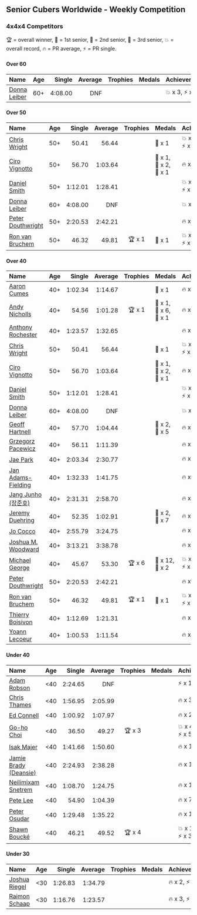## Senior Cubers Worldwide - Weekly Competition
### 4x4x4 Competitors

🏆 = overall winner, 🥇 = 1st senior, 🥈 = 2nd senior, 🥉 = 3rd senior, 💥 = overall record, 🔥 = PR average, ⚡ = PR single.

#### Over 60

| Name | Age | Single | Average | Trophies | Medals | Achievements |
| :-- | :--: | --: | --: | :--: | :-- | :-- |
| [Donna Leiber](../../persons/donna_leiber/444.md) | 60+ | 4:08.00 | DNF |  |  | <span style="white-space: nowrap">💥 x 3</span>, <span style="white-space: nowrap">⚡ x 3</span> |

#### Over 50

| Name | Age | Single | Average | Trophies | Medals | Achievements |
| :-- | :--: | --: | --: | :--: | :-- | :-- |
| [Chris Wright](../../persons/chris_wright/444.md) | 50+ | 50.41 | 56.44 |  | <span style="white-space: nowrap">🥈 x 1</span> | <span style="white-space: nowrap">💥 x 1</span>, <span style="white-space: nowrap">🔥 x 1</span>, <span style="white-space: nowrap">⚡ x 1</span> |
| [Ciro Vignotto](../../persons/ciro_vignotto/444.md) | 50+ | 56.70 | 1:03.64 |  | <span style="white-space: nowrap">🥇 x 1</span>, <span style="white-space: nowrap">🥈 x 2</span>, <span style="white-space: nowrap">🥉 x 1</span> | <span style="white-space: nowrap">🔥 x 4</span>, <span style="white-space: nowrap">⚡ x 1</span> |
| [Daniel Smith](../../persons/daniel_smith/444.md) | 50+ | 1:12.01 | 1:28.41 |  |  | <span style="white-space: nowrap">💥 x 1</span>, <span style="white-space: nowrap">🔥 x 4</span>, <span style="white-space: nowrap">⚡ x 5</span> |
| [Donna Leiber](../../persons/donna_leiber/444.md) | 60+ | 4:08.00 | DNF |  |  | <span style="white-space: nowrap">💥 x 3</span>, <span style="white-space: nowrap">⚡ x 3</span> |
| [Peter Douthwright](../../persons/peter_douthwright/444.md) | 50+ | 2:20.53 | 2:42.21 |  |  | <span style="white-space: nowrap">🔥 x 2</span>, <span style="white-space: nowrap">⚡ x 3</span> |
| [Ron van Bruchem](../../persons/ron_van_bruchem/444.md) | 50+ | 46.32 | 49.81 | <span style="white-space: nowrap">🏆 x 1</span> | <span style="white-space: nowrap">🥇 x 1</span> | <span style="white-space: nowrap">💥 x 1</span>, <span style="white-space: nowrap">🔥 x 1</span>, <span style="white-space: nowrap">⚡ x 1</span> |

#### Over 40

| Name | Age | Single | Average | Trophies | Medals | Achievements |
| :-- | :--: | --: | --: | :--: | :-- | :-- |
| [Aaron Cumes](../../persons/aaron_cumes/444.md) | 40+ | 1:02.34 | 1:14.67 |  | <span style="white-space: nowrap">🥉 x 1</span> | <span style="white-space: nowrap">🔥 x 7</span>, <span style="white-space: nowrap">⚡ x 6</span> |
| [Andy Nicholls](../../persons/andy_nicholls/444.md) | 40+ | 54.56 | 1:01.28 | <span style="white-space: nowrap">🏆 x 1</span> | <span style="white-space: nowrap">🥇 x 1</span>, <span style="white-space: nowrap">🥈 x 6</span>, <span style="white-space: nowrap">🥉 x 1</span> | <span style="white-space: nowrap">🔥 x 4</span>, <span style="white-space: nowrap">⚡ x 4</span> |
| [Anthony Rochester](../../persons/anthony_rochester/444.md) | 40+ | 1:23.57 | 1:32.65 |  |  | <span style="white-space: nowrap">🔥 x 1</span>, <span style="white-space: nowrap">⚡ x 1</span> |
| [Chris Wright](../../persons/chris_wright/444.md) | 50+ | 50.41 | 56.44 |  | <span style="white-space: nowrap">🥈 x 1</span> | <span style="white-space: nowrap">💥 x 1</span>, <span style="white-space: nowrap">🔥 x 1</span>, <span style="white-space: nowrap">⚡ x 1</span> |
| [Ciro Vignotto](../../persons/ciro_vignotto/444.md) | 50+ | 56.70 | 1:03.64 |  | <span style="white-space: nowrap">🥇 x 1</span>, <span style="white-space: nowrap">🥈 x 2</span>, <span style="white-space: nowrap">🥉 x 1</span> | <span style="white-space: nowrap">🔥 x 4</span>, <span style="white-space: nowrap">⚡ x 1</span> |
| [Daniel Smith](../../persons/daniel_smith/444.md) | 50+ | 1:12.01 | 1:28.41 |  |  | <span style="white-space: nowrap">💥 x 1</span>, <span style="white-space: nowrap">🔥 x 4</span>, <span style="white-space: nowrap">⚡ x 5</span> |
| [Donna Leiber](../../persons/donna_leiber/444.md) | 60+ | 4:08.00 | DNF |  |  | <span style="white-space: nowrap">💥 x 3</span>, <span style="white-space: nowrap">⚡ x 3</span> |
| [Geoff Hartnell](../../persons/geoff_hartnell/444.md) | 40+ | 57.70 | 1:04.44 |  | <span style="white-space: nowrap">🥈 x 2</span>, <span style="white-space: nowrap">🥉 x 5</span> | <span style="white-space: nowrap">🔥 x 4</span>, <span style="white-space: nowrap">⚡ x 5</span> |
| [Grzegorz Pacewicz](../../persons/grzegorz_pacewicz/444.md) | 40+ | 56.11 | 1:11.39 |  |  | <span style="white-space: nowrap">🔥 x 1</span>, <span style="white-space: nowrap">⚡ x 1</span> |
| [Jae Park](../../persons/jae_park/444.md) | 40+ | 2:03.34 | 2:30.77 |  |  | <span style="white-space: nowrap">🔥 x 1</span>, <span style="white-space: nowrap">⚡ x 2</span> |
| [Jan Adams-Fielding](../../persons/jan_adams_fielding/444.md) | 40+ | 1:32.33 | 1:41.75 |  |  | <span style="white-space: nowrap">🔥 x 5</span>, <span style="white-space: nowrap">⚡ x 4</span> |
| [Jang Junho (장준호)](../../persons/jang_junho/444.md) | 40+ | 2:31.31 | 2:58.70 |  |  | <span style="white-space: nowrap">🔥 x 1</span>, <span style="white-space: nowrap">⚡ x 1</span> |
| [Jeremy Duehring](../../persons/jeremy_duehring/444.md) | 40+ | 52.35 | 1:02.91 |  | <span style="white-space: nowrap">🥈 x 2</span>, <span style="white-space: nowrap">🥉 x 7</span> | <span style="white-space: nowrap">🔥 x 2</span>, <span style="white-space: nowrap">⚡ x 2</span> |
| [Jo Cocco](../../persons/jo_cocco/444.md) | 40+ | 2:55.79 | 3:24.75 |  |  | <span style="white-space: nowrap">🔥 x 2</span>, <span style="white-space: nowrap">⚡ x 3</span> |
| [Joshua M. Woodward](../../persons/joshua_m_woodward/444.md) | 40+ | 3:13.21 | 3:38.78 |  |  | <span style="white-space: nowrap">🔥 x 1</span>, <span style="white-space: nowrap">⚡ x 1</span> |
| [Michael George](../../persons/michael_george/444.md) | 40+ | 45.67 | 53.30 | <span style="white-space: nowrap">🏆 x 6</span> | <span style="white-space: nowrap">🥇 x 12</span>, <span style="white-space: nowrap">🥈 x 2</span> | <span style="white-space: nowrap">💥 x 3</span>, <span style="white-space: nowrap">🔥 x 2</span>, <span style="white-space: nowrap">⚡ x 2</span> |
| [Peter Douthwright](../../persons/peter_douthwright/444.md) | 50+ | 2:20.53 | 2:42.21 |  |  | <span style="white-space: nowrap">🔥 x 2</span>, <span style="white-space: nowrap">⚡ x 3</span> |
| [Ron van Bruchem](../../persons/ron_van_bruchem/444.md) | 50+ | 46.32 | 49.81 | <span style="white-space: nowrap">🏆 x 1</span> | <span style="white-space: nowrap">🥇 x 1</span> | <span style="white-space: nowrap">💥 x 1</span>, <span style="white-space: nowrap">🔥 x 1</span>, <span style="white-space: nowrap">⚡ x 1</span> |
| [Thierry Boisivon](../../persons/thierry_boisivon/444.md) | 40+ | 1:12.69 | 1:21.31 |  |  | <span style="white-space: nowrap">🔥 x 2</span>, <span style="white-space: nowrap">⚡ x 3</span> |
| [Yoann Lecoeur](../../persons/yoann_lecoeur/444.md) | 40+ | 1:00.53 | 1:11.54 |  |  | <span style="white-space: nowrap">🔥 x 2</span>, <span style="white-space: nowrap">⚡ x 1</span> |

#### Under 40

| Name | Age | Single | Average | Trophies | Medals | Achievements |
| :-- | :--: | --: | --: | :--: | :-- | :-- |
| [Adam Robson](../../persons/adam_robson/444.md) | <40 | 2:24.65 | DNF |  |  | <span style="white-space: nowrap">⚡ x 1</span> |
| [Chris Thames](../../persons/chris_thames/444.md) | <40 | 1:56.95 | 2:05.99 |  |  | <span style="white-space: nowrap">🔥 x 3</span>, <span style="white-space: nowrap">⚡ x 3</span> |
| [Ed Connell](../../persons/ed_connell/444.md) | <40 | 1:00.92 | 1:07.97 |  |  | <span style="white-space: nowrap">🔥 x 2</span>, <span style="white-space: nowrap">⚡ x 2</span> |
| [Go-ho Choi](../../persons/go_ho_choi/444.md) | <40 | 36.50 | 49.27 | <span style="white-space: nowrap">🏆 x 3</span> |  | <span style="white-space: nowrap">💥 x 4</span>, <span style="white-space: nowrap">🔥 x 3</span>, <span style="white-space: nowrap">⚡ x 5</span> |
| [Isak Majer](../../persons/isak_majer/444.md) | <40 | 1:41.66 | 1:50.60 |  |  | <span style="white-space: nowrap">🔥 x 1</span>, <span style="white-space: nowrap">⚡ x 1</span> |
| [Jamie Brady (Deansie)](../../persons/jamie_brady/444.md) | <40 | 2:24.93 | 2:38.28 |  |  | <span style="white-space: nowrap">🔥 x 1</span>, <span style="white-space: nowrap">⚡ x 1</span> |
| [Neilimixam Snetrem](../../persons/neilimixam_snetrem/444.md) | <40 | 1:08.70 | 1:24.75 |  |  | <span style="white-space: nowrap">🔥 x 1</span>, <span style="white-space: nowrap">⚡ x 1</span> |
| [Pete Lee](../../persons/pete_lee/444.md) | <40 | 54.90 | 1:04.39 |  |  | <span style="white-space: nowrap">🔥 x 7</span>, <span style="white-space: nowrap">⚡ x 8</span> |
| [Peter Osudar](../../persons/peter_osudar/444.md) | <40 | 1:29.48 | 1:35.22 |  |  | <span style="white-space: nowrap">🔥 x 1</span>, <span style="white-space: nowrap">⚡ x 1</span> |
| [Shawn Boucké](../../persons/shawn_boucke/444.md) | <40 | 46.21 | 49.52 | <span style="white-space: nowrap">🏆 x 4</span> |  | <span style="white-space: nowrap">💥 x 1</span>, <span style="white-space: nowrap">🔥 x 1</span>, <span style="white-space: nowrap">⚡ x 3</span> |

#### Under 30

| Name | Age | Single | Average | Trophies | Medals | Achievements |
| :-- | :--: | --: | --: | :--: | :-- | :-- |
| [Joshua Riegel](../../persons/joshua_riegel/444.md) | <30 | 1:26.83 | 1:34.79 |  |  | <span style="white-space: nowrap">🔥 x 2</span>, <span style="white-space: nowrap">⚡ x 2</span> |
| [Raimon Schaap](../../persons/raimon_schaap/444.md) | <30 | 1:16.76 | 1:23.57 |  |  | <span style="white-space: nowrap">🔥 x 3</span>, <span style="white-space: nowrap">⚡ x 2</span> |


<!-- Global site tag (gtag.js) - Google Analytics -->
<script async src="https://www.googletagmanager.com/gtag/js?id=UA-86348435-3"></script>
<script>window.dataLayer = window.dataLayer || []; function gtag() {dataLayer.push(arguments);} gtag('js', new Date()); gtag('config', 'UA-86348435-3');</script>

